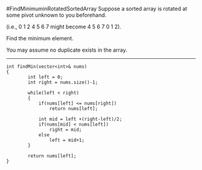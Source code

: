 #FindMinimuminRotatedSortedArray
Suppose a sorted array is rotated at some pivot unknown to you beforehand.

(i.e., 0 1 2 4 5 6 7 might become 4 5 6 7 0 1 2).

Find the minimum element.

You may assume no duplicate exists in the array.


---



```
int findMin(vector<int>& nums)
{
        int left = 0;
        int right = nums.size()-1;
        
        while(left < right)
        {
            if(nums[left] <= nums[right])
                return nums[left];
            
            int mid = left +(right-left)/2;
            if(nums[mid] < nums[left])
                right = mid;
            else 
                left = mid+1;
        }
        
        return nums[left];
}
```
